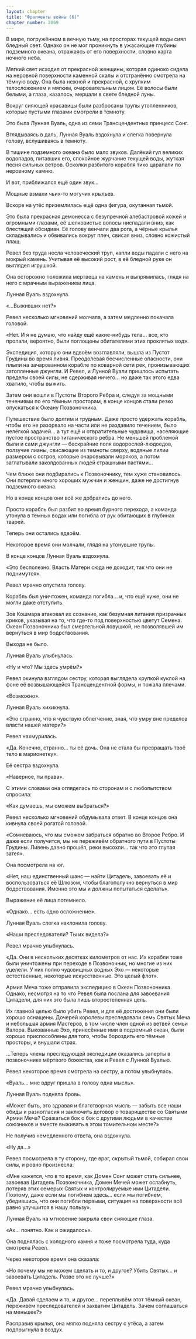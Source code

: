 ```yaml
---
layout: chapter
title: "Фрагменты войны (6)"
chapter_number: 2069
---
```




В мире, погружённом в вечную тьму, на просторах текущей воды сиял бледный свет. Однако он не мог проникнуть в ужасающие глубины подземного океана, отражаясь от его поверхности, словно карта ночного неба.

Мягкий свет исходил от прекрасной женщины, которая одиноко сидела на неровной поверхности каменной скалы и отстранённо смотрела на тёмную воду. Она была нежной и прекрасной, с хрупким телосложением и мягким, очаровательным лицом. Её волосы были белыми, а глаза, казалось, мерцали в свете бледной луны.

Вокруг сияющей красавицы были разбросаны трупы утопленников, которые пустыми глазами смотрели в темноту.

Это была Лунная Вуаль, одна из семи Трансцендентных принцесс Сонг.

Вглядываясь в даль, Лунная Вуаль вздохнула и слегка повернула голову, вслушиваясь в темноту.

В тишине подземного океана было мало звуков. Далёкий гул великих водопадов, питавших его, спокойное журчание текущей воды, жуткая песня сильных ветров. Осколки разбитого корабля тихо царапали по неровному камню.

И вот, приближался ещё один звук...

Мощные взмахи чьих-то могучих крыльев.

Вскоре на утёс приземлилась ещё одна фигура, окутанная тьмой.

Это была прекрасная демонесса с безупречной алебастровой кожей и огромными глазами, её шелковистые волосы ниспадали вниз, как блестящий обсидиан. Её голову венчали два рога, а чёрные крылья складывались и обвивались вокруг плеч, свисая вниз, словно кожистый плащ.

Ревел без труда несла человеческий труп, капли воды падали с него на мокрый камень. Учитывая её высокий рост, в её бледной руке он выглядел игрушкой.

Она осторожно положила мертвеца на камень и выпрямилась, глядя на него с мрачным выражением лица.

Лунная Вуаль вздохнула.

«...Выживших нет?»

Ревел несколько мгновений молчала, а затем медленно покачала головой.

«Нет. И я не думаю, что найду ещё какие-нибудь тела... все, кто пропали, вероятно, были поглощены обитателями этих проклятых вод».

Экспедиция, которую они вдвоём возглавляли, вышла из Пустот Грудины во время ливня. Преодолевая бесчисленные опасности, они плыли на зачарованном корабле по коварной сети рек, пронизывающих затопленные джунгли. И Ревел, и Лунной Вуали пришлось испытать пределы своей силы, не сдерживая ничего... но даже так этого едва хватило, чтобы выжить.

Затем они вошли в Пустоты Второго Ребра и, следуя за мощными течениями по его тёмным просторам, в конце концов стали резко опускаться к Океану Позвоночника.

Путешествие было долгим и трудным. Даже просто удержать корабль, чтобы его не разорвало на части или не раздавило течением, было нелёгкой задачей... а тут ещё и отвратительные чудовища, населяющие пустое пространство титанического ребра. Не меньшей проблемой были и сами джунгли — бескрайние поля водорослей-людоедов, ползучие лианы, свисающие из темноты сверху, водяные лилии размером с остров, которые очаровывали моряков, а потом заглатывали заколдованных людей страшными пастями...

Чем ближе они подбирались к Позвоночнику, тем хуже становилось. Они потеряли много хороших мужчин и женщин, даже не достигнув подземного океана.

Но в конце концов они всё же добрались до него.

Просто корабль был разбит во время бурного перехода, а команда утонула в тёмных водах или погибла от рук обитающих в глубинах тварей.

Теперь они остались вдвоём.

Некоторое время они молчали, глядя на утонувшие трупы.

В конце концов Лунная Вуаль вздохнула.

«Это бесполезно. Власть Матери сюда не доходит, так что они не поднимутся».

Ревел мрачно опустила голову.

Корабль был уничтожен, команда погибла... и, что ещё хуже, они не могли даже отступить.

Зов Кошмара атаковал их сознание, как безумная литания призрачных криков, указывая на то, что где-то под поверхностью цветут Семена. Океан Позвоночника был смертельной ловушкой, не позволявшей им вернуться в мир бодрствования.

Выхода не было.

Лунная Вуаль улыбнулась.

«Ну и что? Мы здесь умрём?»

Ревел окинула взглядом сестру, которая выглядела хрупкой куклой на фоне её возвышающейся Трансцендентной формы, и пожала плечами.

«Возможно».

Лунная Вуаль хихикнула.

«Это странно, что я чувствую облегчение, зная, что умру вне пределов власти нашей матери?»

Ревел нахмурилась.

«Да. Конечно, странно... ты её дочь. Она не стала бы превращать твоё тело в марионетку».

Её сестра вздохнула.

«Наверное, ты права».

С этими словами она огляделась по сторонам и с любопытством спросила:

«Как думаешь, мы сможем выбраться?»

Ревел несколько мгновений обдумывала ответ. В конце концов она кивнула своей рогатой головой.

«Сомневаюсь, что мы сможем забраться обратно во Второе Ребро. И даже если получится, мы не переживём обратного пути в Пустоты Грудины. Ливень давно прошёл, реки высохли... так что это глупая затея».

Она посмотрела на юг.

«Нет, наш единственный шанс — найти Цитадель, завоевать её и воспользоваться её Шлюзом, чтобы благополучно вернуться в мир бодрствования. Именно это мы и должны попытаться сделать».

Выражение её лица потемнело.

«Однако... есть одно осложнение».

Лунная Вуаль слегка наклонила голову.

«Наши преследователи? Ты их видела?»

Ревел мрачно улыбнулась.

«Да. Они в нескольких десятках километров от нас. Их корабли тоже были уничтожены при переходе в Позвоночник, но многие из них уцелели. У них полно чудовищных водных Эхо — некоторые естественные, некоторые искусственные. Это целый флот».

Армия Меча тоже отправила экспедицию в Океан Позвоночника. Однако, несмотря на то что Ревел была послана для завоевания Цитадели, для них это была лишь второстепенная цель.

Их главной целью было убить Ревел, и для её достижения они были хорошо оснащены. Дочерей королевы преследовали семь Святых Меча и небольшая армия Мастеров, в том числе член одной из ветвей семьи Валора. Выкованные Эхо, принесённые ими в подземный океан, были хорошо приспособлены для того, чтобы бороздить его тёмные просторы, и внушали страх.

...Теперь члены преследующей экспедиции оказались заперты в позвоночнике мёртвого божества, как и Ревел с Лунной Вуалью.

Ревел некоторое время смотрела на сестру, а потом улыбнулась.

«Вуаль... мне вдруг пришла в голову одна мысль».

Лунная Вуаль подняла бровь.

«Может быть, это здравая и благотворная мысль — забыть все наши обиды и разногласия и заключить договор о товариществе со Святыми Армии Меча? Сражаться бок о бок с другими людьми в качестве союзников и вместе выживать в этом томительном месте?»

Не получив немедленного ответа, она вздохнула.

«Ну да...»

Ревел посмотрела в ту сторону, где враг, скрытый тьмой, собирал свои силы, и ровно произнесла:

«Мне кажется, что в то время, как Домен Сонг может стать сильнее, завоевав Цитадель Позвоночника, Домен Мечей может ослабнуть, потеряв этих семерых Святых и контролируемые ими Цитадели. Поэтому, даже если мы погибнем здесь... если мы погибнем, убедившись, что они погибли первыми, ситуация на поверхности всё равно улучшится в нашу пользу».

Лунная Вуаль на мгновение закрыла свои сияющие глаза.

«Ах... понятно. Как и ожидалось».

Она поднялась с холодного камня и тоже посмотрела туда, куда смотрела Ревел.

Через некоторое время она сказала:

«Но почему мы не можем сделать и то, и другое? Убить Святых... и завоевать Цитадель. Разве это не лучше?»

Ревел мрачно улыбнулась.

«Да. Давай сделаем и то, и другое... переплывём этот тёмный океан, переживём преследователей и захватим Цитадель. Зачем соглашаться на меньшее?»

Расправив крылья, она мягко подняла сестру с утёса, а затем подпрыгнула в воздух.

